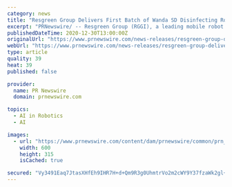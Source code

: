 ```yaml
---
category: news
title: "Resgreen Group Delivers First Batch of Wanda SD Disinfecting Robots"
excerpt: "PRNewswire/ -- Resgreen Group (RGGI), a leading mobile robot company, today announced it delivered its first group of Wanda SD disinfecting robots to"
publishedDateTime: 2020-12-30T13:00:00Z
originalUrl: "https://www.prnewswire.com/news-releases/resgreen-group-delivers-first-batch-of-wanda-sd-disinfecting-robots-301199250.html"
webUrl: "https://www.prnewswire.com/news-releases/resgreen-group-delivers-first-batch-of-wanda-sd-disinfecting-robots-301199250.html"
type: article
quality: 39
heat: 39
published: false

provider:
  name: PR Newswire
  domain: prnewswire.com

topics:
  - AI in Robotics
  - AI

images:
  - url: "https://www.prnewswire.com/content/dam/prnewswire/common/prn_facebook_sharing_logo.jpg"
    width: 600
    height: 315
    isCached: true

secured: "Vy3491Eaq7JtasXHfEh9IHR7H+d+Qm9R3g0UhmtrVo2m2cWY9Y37fzaWk2gl+OCjvlYCieHP85o/P0jb5+eLVHgn+ikwRbwrMe8doZgXTygC9HIw08D/IXFkdmIdGmLXebmFx3AaB+S83dnoaR7F5JSTPL3zyZ9anMvTqeVI+QoV+FjrYSSBdsD2DqMchgmGxb0O/SXxfPRZYko+nNpNo5cFJl4rOpKT3vinN2TEAqykjWIt4mUZEjO1+W/UAllfOYC1YHK1U2VfNHErp5Rah98FRoOQLdpUxHXYt4RsmaTpbilOiBkdOtgAZcVGnUu1NjIYp8mEqaPMJQIxf+WZ9HDBluYNAPI3H9QHJ42JZ+8=;rIvF5nVPcF8TvCHEGqQPlQ=="
---
```


